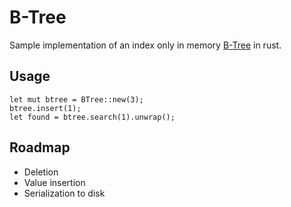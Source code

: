 # B-Tree

Sample implementation of an index only in memory [B-Tree](https://en.wikipedia.org/wiki/B-tree) in rust.

## Usage

```
let mut btree = BTree::new(3);
btree.insert(1);
let found = btree.search(1).unwrap();
```

## Roadmap
* Deletion
* Value insertion
* Serialization to disk
